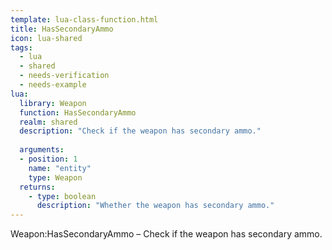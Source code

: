 ```yaml
---
template: lua-class-function.html
title: HasSecondaryAmmo
icon: lua-shared
tags:
  - lua
  - shared
  - needs-verification
  - needs-example
lua:
  library: Weapon
  function: HasSecondaryAmmo
  realm: shared
  description: "Check if the weapon has secondary ammo."
  
  arguments:
  - position: 1
    name: "entity"
    type: Weapon
  returns:
    - type: boolean
      description: "Whether the weapon has secondary ammo."
---
```


<div class="lua__search__keywords">
Weapon:HasSecondaryAmmo &#x2013; Check if the weapon has secondary ammo.
</div>
